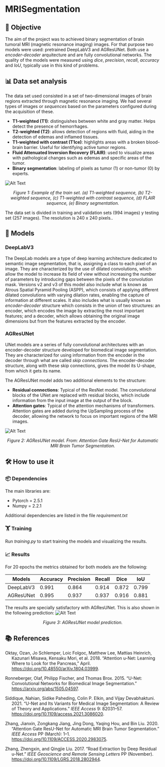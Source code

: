 # MRISegmentation
## 🎯 Objective

The aim of the project was to achieved binary segmentation of brain tumoral MRI (magnetic resonance imaging) images. For that purpose two models were used: pretrained DeepLabV3 and AGResUNet. Both use a _encoder-decoder_ arquitecture
and are fully convolutional networks. The quality of the models were measured using _dice_, _precision_, _recall_, _accuracy_ and _IoU_, typically use in this kind of problems.

## 📊 Data set analysis

The data set used consisted in a set of two-dimensional images of brain regions extracted through magnetic resonance imaging. We had several types of images or _sequences_ based on the parameters configured during the acquisition of these.

* **T1-weighted (T1)**: distinguishes between white and gray matter. Helps detect the presence of hemorrhages.
* **T2-weighted (T2)**: allows detection of regions with fluid, aiding in the detection of edemas and inflamed tissues.
* **T1-weighted with contrast (T1ce)**: highlights areas with a broken blood-brain barrier. Useful for identifying active tumor regions.
* **Fluid Attenuated Inversion Recovery (FLAIR)**: used to visualize areas with pathological changes such as edemas and specific areas of the tumor.
* **Binary segmentation**: labeling of pixels as tumor (1) or non-tumor (0) by experts.

![Alt Text](https://drive.google.com/uc?id=1yVNaf4qAEJFECK6N3N_YlseUHtJ22QDr)
<center>
<i>Figure 1: Example of the train set. (a) T1-weighted sequence, (b) T2-weighted sequence,
  (c) T1-weighted with contrast sequence, (d) FLAIR sequence, (e) Binary segmentation.</i>
</center>

The data set is divided in training and validation sets (994 images) y testing set (257 images). The resolution is 240 x 240 pixels..

## 🧪 Models
### DeepLabV3
The DeepLab models are a type of deep learning architecture dedicated to semantic image segmentation, that is, assigning a class to each pixel of an image. 
They are characterized by the use of dilated convolutions, which allow the model to increase its field of view without increasing the number of parameters by 
introducing gaps between the pixels of the convolution mask. Versions v2 and v3 of this model also include what is known as Atrous Spatial Pyramid Pooling (ASPP), 
which consists of applying different dilated convolutions with varying dilation rates, enabling the capture of information at different scales. It also includes what
is usually known as _encoder-decoder_ structure which consists in the union of two structures: an encoder, which encodes the image by extracting the most important features; and a decoder,
which allows obtaining the original image dimensions but from the features extracted by the encoder.

### AGResUNet
UNet models are a series of fully convolutional architectures with an encoder-decoder structure developed for biomedical image segmentation. 
They are characterized for using information from the encoder in the decoder through what are called _skip connections_. The encoder-decoder structure, 
along with these skip connections, gives the model its U-shape, from which it gets its name.

The AGResUNet model adds two additional elements to the structure:

* **Residual connections**: Typical of the ResNet model. The convolutional blocks of the UNet are replaced with residual blocks, which include information from the input image at the output of the block.
* **Attention gates**: Typical of the attention mechanisms of transformers. Attention gates are added during the UpSampling process of the decoder, allowing the network to focus on important regions of the MRI images.

![Alt Text](https://drive.google.com/uc?id=1oPHG1DFfsOFgbOAAYVM7E_h8NKoFYEw7)
<center>
<i>Figure 2: AGResUNet model. From: Attention Gate ResU-Net for Automatic
MRI Brain Tumor Segmentation. </i>
</center>

## 🛠️ How to use it
### 📦 Dependencies

The main libraries are:
* Pytorch = 2.5.1
* Numpy = 2.2.1

Additional dependencies are listed in the file  _requirement.txt_

### 🏋️ Training
Run _training.py_ to start training the models and visualizing the results.

### 📈 Results
For 20 epochs the metrics obtained for both models are the following:

| Models      | Accuracy | Precision | Recall | Dice  | IoU   |
|-------------|----------|-----------|--------|-------|-------|
| DeepLabV3   | 0.991    | 0.864     | 0.914  | 0.872 | 0.799 |
| AGResUNet   | 0.995    | 0.937     | 0.937  | 0.916 | 0.881 |

The results are specially satisfactory with AGResUNet. This is also shown in the following prediction:
![Alt Text](https://drive.google.com/uc?id=1ov7QdWR2qVUy_JWLgu5evEMnN2qrZvPL)
<center>
<i>Figure 3: AGResUNet model prediction. </i>
</center>


## 📚 References

<div id="refs" class="references csl-bib-body hanging-indent">

<div id="ref-article3" class="csl-entry">

Oktay, Ozan, Jo Schlemper, Loic Folgoc, Matthew Lee, Mattias Heinrich,
Kazunari Misawa, Kensaku Mori, et al. 2018. “Attention u-Net: Learning
Where to Look for the Pancreas,” April.
<https://doi.org/10.48550/arXiv.1804.03999>.

</div>

<div id="ref-ronneberger2015unetconvolutionalnetworksbiomedical"
class="csl-entry">

Ronneberger, Olaf, Philipp Fischer, and Thomas Brox. 2015. “U-Net:
Convolutional Networks for Biomedical Image Segmentation.”
<https://arxiv.org/abs/1505.04597>.

</div>

<div id="ref-Siddique_2021" class="csl-entry">

Siddique, Nahian, Sidike Paheding, Colin P. Elkin, and Vijay
Devabhaktuni. 2021. “U-Net and Its Variants for Medical Image
Segmentation: A Review of Theory and Applications.” *IEEE Access* 9:
82031–57. <https://doi.org/10.1109/access.2021.3086020>.

</div>

<div id="ref-article" class="csl-entry">

Zhang, Jianxin, Zongkang Jiang, Jing Dong, Yaqing Hou, and Bin Liu.
2020. “Attention Gate ResU-Net for Automatic MRI Brain Tumor
Segmentation.” *IEEE Access* PP (March): 1–1.
<https://doi.org/10.1109/ACCESS.2020.2983075>.

</div>

<div id="ref-article4" class="csl-entry">

Zhang, Zhengxin, and Qingjie Liu. 2017. “Road Extraction by Deep
Residual u-Net.” *IEEE Geoscience and Remote Sensing Letters* PP
(November). <https://doi.org/10.1109/LGRS.2018.2802944>.

</div>

</div>


